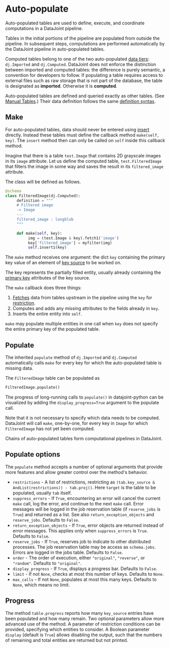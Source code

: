 # Auto-populate

Auto-populated tables are used to define, execute, and coordinate computations in a 
DataJoint pipeline.

Tables in the initial portions of the pipeline are populated from outside the pipeline.
In subsequent steps, computations are performed automatically by the DataJoint pipeline 
in auto-populated tables.

Computed tables belong to one of the two auto-populated 
[data tiers](../design/tables/tiers.md): `dj.Imported` and `dj.Computed`.
DataJoint does not enforce the distinction between imported and computed tables: the 
difference is purely semantic, a convention for developers to follow.
If populating a table requires access to external files such as raw storage that is not 
part of the database, the table is designated as **imported**.
Otherwise it is **computed**.

Auto-populated tables are defined and queried exactly as other tables.
(See [Manual Tables](../design/tables/manual.md).)
Their data definition follows the same [definition syntax](../design/tables/declare.md).

## Make

For auto-populated tables, data should never be entered using 
[insert](../manipulation/insert.md) directly.
Instead these tables must define the callback method `make(self, key)`.
The `insert` method then can only be called on `self` inside this callback method.

Imagine that there is a table `test.Image` that contains 2D grayscale images in its 
`image` attribute.
Let us define the computed table, `test.FilteredImage` that filters the image in some 
way and saves the result in its `filtered_image` attribute.

The class will be defined as follows.

```python
@schema
class FilteredImage(dj.Computed):
     definition = """
     # Filtered image
     -> Image
     ---
     filtered_image : longblob
     """

     def make(self, key):
          img = (test.Image & key).fetch1('image')
          key['filtered_image'] = myfilter(img)
          self.insert1(key)
```

The `make` method receives one argument: the dict `key` containing the primary key 
value of an element of [key source](key-source.md) to be worked on.  

The key represents the partially filled entity, usually already containing the 
[primary key](../design/tables/primary.md) attributes of the key source.

The `make` callback does three things:

1. [Fetches](../query/fetch.md) data from tables upstream in the pipeline using the 
`key` for [restriction](../query/restrict.md).
2. Computes and adds any missing attributes to the fields already in `key`.
3. Inserts the entire entity into `self`.

`make` may populate multiple entities in one call when `key` does not specify the 
entire primary key of the populated table.

## Populate

The inherited `populate` method of `dj.Imported` and `dj.Computed` automatically calls 
`make` for every key for which the auto-populated table is missing data.

The `FilteredImage` table can be populated as

```python
FilteredImage.populate()
```

The progress of long-running calls to `populate()` in datajoint-python can be 
visualized by adding the `display_progress=True` argument to the populate call.

Note that it is not necessary to specify which data needs to be computed.
DataJoint will call `make`, one-by-one, for every key in `Image` for which 
`FilteredImage` has not yet been computed.

Chains of auto-populated tables form computational pipelines in DataJoint.

## Populate options

The `populate` method accepts a number of optional arguments that provide more features 
and allow greater control over the method's behavior.

- `restrictions` - A list of restrictions, restricting as 
`(tab.key_source & AndList(restrictions)) - tab.proj()`.
  Here `target` is the table to be populated, usually `tab` itself.
- `suppress_errors` - If `True`, encountering an error will cancel the current `make` 
call, log the error, and continue to the next `make` call.
  Error messages will be logged in the job reservation table (if `reserve_jobs` is 
  `True`) and returned as a list.
  See also `return_exception_objects` and `reserve_jobs`.
  Defaults to `False`.
- `return_exception_objects` - If `True`, error objects are returned instead of error 
  messages.
  This applies only when `suppress_errors` is `True`.
  Defaults to `False`.
- `reserve_jobs` - If `True`, reserves job to indicate to other distributed processes.
  The job reservation table may be access as `schema.jobs`.
  Errors are logged in the jobs table.
  Defaults to `False`.
- `order` - The order of execution, either `"original"`, `"reverse"`, or `"random"`.
  Defaults to `"original"`.
- `display_progress` - If `True`, displays a progress bar.
  Defaults to `False`.
- `limit` - If not `None`, checks at most this number of keys.
  Defaults to `None`.
- `max_calls` - If not `None`, populates at most this many keys.
  Defaults to `None`, which means no limit.

## Progress

The method `table.progress` reports how many `key_source` entries have been populated 
and how many remain.
Two optional parameters allow more advanced use of the method.
A parameter of restriction conditions can be provided, specifying which entities to 
consider.
A Boolean parameter `display` (default is `True`) allows disabling the output, such 
that the numbers of remaining and total entities are returned but not printed.
